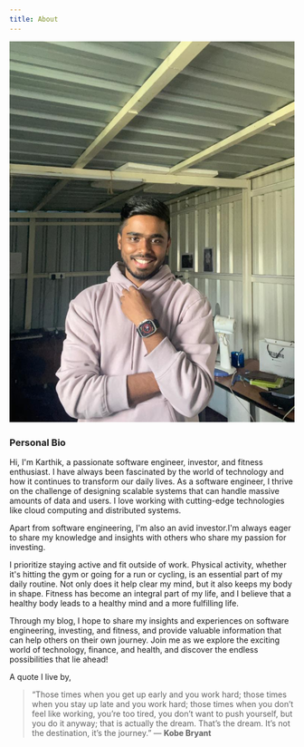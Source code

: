 ```yaml
---
title: About
---
```



![Karthik Selvam](../../static/images/karthik1.jpeg) 


### Personal Bio

Hi, I'm Karthik, a passionate software engineer, investor, and fitness enthusiast. I have always been fascinated by the world of technology and how it continues to transform our daily lives. As a software engineer, I thrive on the challenge of designing scalable systems that can handle massive amounts of data and users. I love working with cutting-edge technologies like cloud computing and distributed systems.

Apart from software engineering, I'm also an avid investor.I'm always eager to share my knowledge and insights with others who share my passion for investing.

I prioritize staying active and fit outside of work. Physical activity, whether it's hitting the gym or going for a run or cycling, is an essential part of my daily routine. Not only does it help clear my mind, but it also keeps my body in shape. Fitness has become an integral part of my life, and I believe that a healthy body leads to a healthy mind and a more fulfilling life.

Through my blog, I hope to share my insights and experiences on software engineering, investing, and fitness, and provide valuable information that can help others on their own journey. Join me as we explore the exciting world of technology, finance, and health, and discover the endless possibilities that lie ahead!

A quote I live by,

>“Those times when you get up early and you work hard; those times when you stay up late and you work hard; those times when you don’t feel like working, you’re too tired, you don’t want to push yourself, but you do it anyway; that is actually the dream. That’s the dream. It’s not the destination, it’s the journey.” ― **Kobe Bryant**
